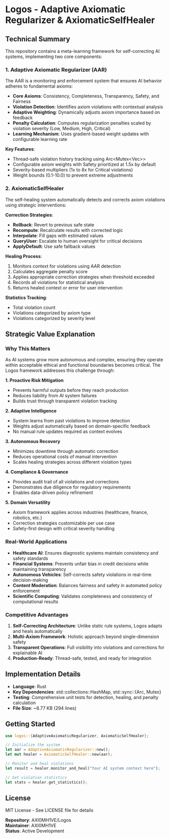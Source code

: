 # Logos - Adaptive Axiomatic Regularizer & AxiomaticSelfHealer

## Technical Summary

This repository contains a meta-learning framework for self-correcting AI systems, implementing two core components:

### 1. Adaptive Axiomatic Regularizer (AAR)

The AAR is a monitoring and enforcement system that ensures AI behavior adheres to fundamental axioms:

- **Core Axioms**: Consistency, Completeness, Transparency, Safety, and Fairness
- **Violation Detection**: Identifies axiom violations with contextual analysis
- **Adaptive Weighting**: Dynamically adjusts axiom importance based on feedback
- **Penalty Calculation**: Computes regularization penalties scaled by violation severity (Low, Medium, High, Critical)
- **Learning Mechanism**: Uses gradient-based weight updates with configurable learning rate

**Key Features**:
- Thread-safe violation history tracking using Arc<Mutex<Vec<Violation>>>
- Configurable axiom weights with Safety prioritized at 1.5x by default
- Severity-based multipliers (1x to 8x for Critical violations)
- Weight bounds (0.1-10.0) to prevent extreme adjustments

### 2. AxiomaticSelfHealer

The self-healing system automatically detects and corrects axiom violations using strategic interventions:

**Correction Strategies**:
- **Rollback**: Revert to previous safe state
- **Recompute**: Recalculate results with corrected logic
- **Interpolate**: Fill gaps with estimated values
- **QueryUser**: Escalate to human oversight for critical decisions
- **ApplyDefault**: Use safe fallback values

**Healing Process**:
1. Monitors context for violations using AAR detection
2. Calculates aggregate penalty score
3. Applies appropriate correction strategies when threshold exceeded
4. Records all violations for statistical analysis
5. Returns healed context or error for user intervention

**Statistics Tracking**:
- Total violation count
- Violations categorized by axiom type
- Violations categorized by severity level

## Strategic Value Explanation

### Why This Matters

As AI systems grow more autonomous and complex, ensuring they operate within acceptable ethical and functional boundaries becomes critical. The Logos framework addresses this challenge through:

**1. Proactive Risk Mitigation**
- Prevents harmful outputs before they reach production
- Reduces liability from AI system failures
- Builds trust through transparent violation tracking

**2. Adaptive Intelligence**
- System learns from past violations to improve detection
- Weights adjust automatically based on domain-specific feedback
- No manual rule updates required as context evolves

**3. Autonomous Recovery**
- Minimizes downtime through automatic correction
- Reduces operational costs of manual intervention
- Scales healing strategies across different violation types

**4. Compliance & Governance**
- Provides audit trail of all violations and corrections
- Demonstrates due diligence for regulatory requirements
- Enables data-driven policy refinement

**5. Domain Versatility**
- Axiom framework applies across industries (healthcare, finance, robotics, etc.)
- Correction strategies customizable per use case
- Safety-first design with critical severity handling

### Real-World Applications

- **Healthcare AI**: Ensures diagnostic systems maintain consistency and safety standards
- **Financial Systems**: Prevents unfair bias in credit decisions while maintaining transparency
- **Autonomous Vehicles**: Self-corrects safety violations in real-time decision-making
- **Content Moderation**: Balances fairness and safety in automated policy enforcement
- **Scientific Computing**: Validates completeness and consistency of computational results

### Competitive Advantages

1. **Self-Correcting Architecture**: Unlike static rule systems, Logos adapts and heals automatically
2. **Multi-Axiom Framework**: Holistic approach beyond single-dimension safety
3. **Transparent Operations**: Full visibility into violations and corrections for explainable AI
4. **Production-Ready**: Thread-safe, tested, and ready for integration

## Implementation Details

- **Language**: Rust
- **Key Dependencies**: std::collections::HashMap, std::sync::{Arc, Mutex}
- **Testing**: Comprehensive unit tests for detection, healing, and penalty calculation
- **File Size**: ~8.77 KB (294 lines)

## Getting Started

```rust
use logos::{AdaptiveAxiomaticRegularizer, AxiomaticSelfHealer};

// Initialize the system
let aar = AdaptiveAxiomaticRegularizer::new();
let mut healer = AxiomaticSelfHealer::new(aar);

// Monitor and heal violations
let result = healer.monitor_and_heal("Your AI system context here");

// Get violation statistics
let stats = healer.get_statistics();
```

## License

MIT License - See LICENSE file for details

**Repository**: AXI0MH1VE/Logos  
**Maintainer**: AXI0MH1VE  
**Status**: Active Development
